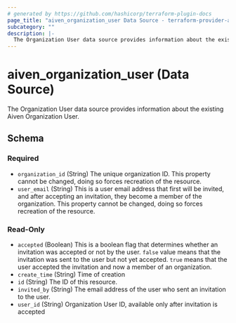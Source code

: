```yaml
---
# generated by https://github.com/hashicorp/terraform-plugin-docs
page_title: "aiven_organization_user Data Source - terraform-provider-aiven"
subcategory: ""
description: |-
  The Organization User data source provides information about the existing Aiven Organization User.
---
```


# aiven_organization_user (Data Source)

The Organization User data source provides information about the existing Aiven Organization User.



<!-- schema generated by tfplugindocs -->
## Schema

### Required

- `organization_id` (String) The unique organization ID. This property cannot be changed, doing so forces recreation of the resource.
- `user_email` (String) This is a user email address that first will be invited, and after accepting an invitation, they become a member of the organization. This property cannot be changed, doing so forces recreation of the resource.

### Read-Only

- `accepted` (Boolean) This is a boolean flag that determines whether an invitation was accepted or not by the user. `false` value means that the invitation was sent to the user but not yet accepted. `true` means that the user accepted the invitation and now a member of an organization.
- `create_time` (String) Time of creation
- `id` (String) The ID of this resource.
- `invited_by` (String) The email address of the user who sent an invitation to the user.
- `user_id` (String) Organization User ID, available only after invitation is accepted
